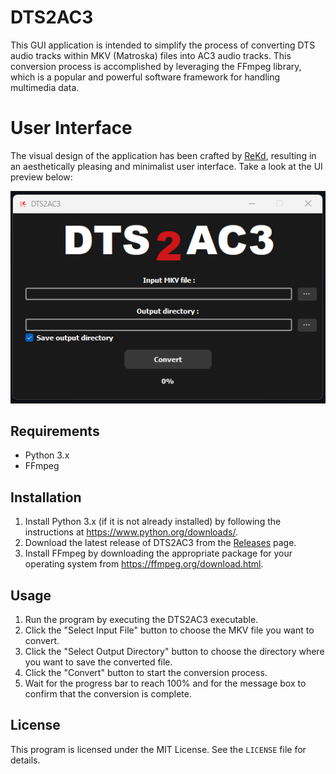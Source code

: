 # DTS2AC3

This GUI application is intended to simplify the process of converting DTS audio tracks within MKV (Matroska) files into AC3 audio tracks. This conversion process is accomplished by leveraging the FFmpeg library, which is a popular and powerful software framework for handling multimedia data.

# User Interface
The visual design of the application has been crafted by [ReKd](https://github.com/ReKd05), resulting in an aesthetically pleasing and minimalist user interface. Take a look at the UI preview below:

![beautiful UI created by ReKd](img/preview.png)

## Requirements

- Python 3.x
- FFmpeg

## Installation

1. Install Python 3.x (if it is not already installed) by following the instructions at https://www.python.org/downloads/.
2. Download the latest release of DTS2AC3 from the [Releases](https://github.com/lastdeve/DTS2AC3/releases) page.
3. Install FFmpeg by downloading the appropriate package for your operating system from https://ffmpeg.org/download.html.

## Usage

1. Run the program by executing the DTS2AC3 executable.
2. Click the "Select Input File" button to choose the MKV file you want to convert.
3. Click the "Select Output Directory" button to choose the directory where you want to save the converted file.
4. Click the "Convert" button to start the conversion process.
5. Wait for the progress bar to reach 100% and for the message box to confirm that the conversion is complete.

## License

This program is licensed under the MIT License. See the `LICENSE` file for details.